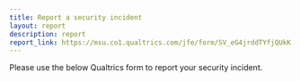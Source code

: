 ```yaml
---
title: Report a security incident
layout: report
description: report
report_link: https://msu.co1.qualtrics.com/jfe/form/SV_eG4jrddTYfjQUkK
---
```



Please use the below Qualtrics form to report your security incident.

